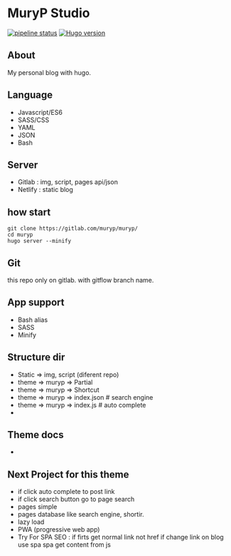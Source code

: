# MuryP Studio

[![pipeline status](https://gitlab.com/muryp/muryp/badges/master/pipeline.svg)](https://gitlab.com/muryp/muryp/commits/master)
[![Hugo version](https://img.shields.io/badge/hugo-v0.84.1-ff69b4.svg)](http://gohugo.io/)

## About
My personal blog with hugo.

## Language
- Javascript/ES6
- SASS/CSS
- YAML
- JSON
- Bash

## Server
- Gitlab : img, script, pages api/json
- Netlify : static blog

## how start
```
git clone https://gitlab.com/muryp/muryp/
cd muryp
hugo server --minify
```

## Git
this repo only on gitlab. with gitflow branch name.

## App support
- Bash alias
- SASS
- Minify

## Structure dir
- Static => img, script (diferent repo)
- theme => muryp => Partial
- theme => muryp => Shortcut
- theme => muryp => index.json # search engine
- theme => muryp => index.js # auto complete
-
## Theme docs
-  


## Next Project for this theme
- if click auto complete to post link
- if click search button go to page search
- pages simple
- pages database like search engine, shortir.
- lazy load
- PWA (progressive web app)
- Try For SPA SEO :
    if firts get normal
    link not href
    if change link on blog use spa
    spa get content from js

